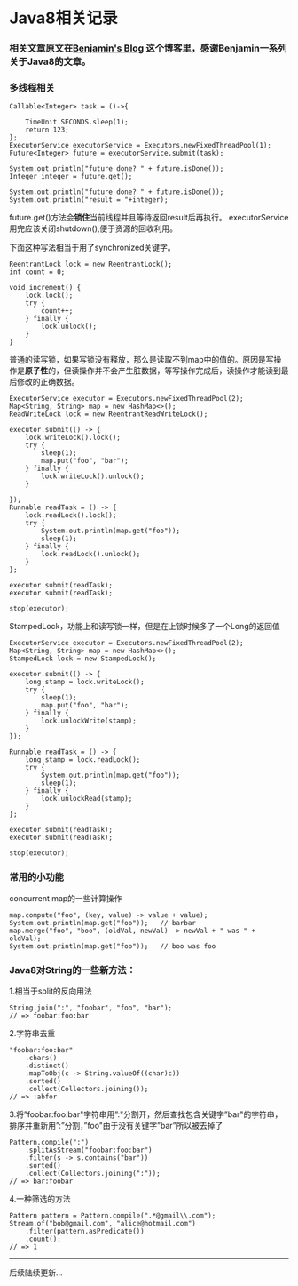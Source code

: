 # Java8相关记录

### 相关文章原文在[Benjamin's Blog](http://winterbe.com/blog/) 这个博客里，感谢Benjamin一系列关于Java8的文章。

### 多线程相关

    Callable<Integer> task = ()->{

    	TimeUnit.SECONDS.sleep(1);
    	return 123;
	};
	ExecutorService executorService = Executors.newFixedThreadPool(1);
	Future<Integer> future = executorService.submit(task);

	System.out.println("future done? " + future.isDone());
	Integer integer = future.get();

	System.out.println("future done? " + future.isDone());
	System.out.println("result = "+integer);
future.get()方法会**锁住**当前线程并且等待返回result后再执行。
executorService用完应该关闭shutdown(),便于资源的回收利用。


下面这种写法相当于用了synchronized关键字。

	ReentrantLock lock = new ReentrantLock();
	int count = 0;

	void increment() {
	    lock.lock();
	    try {
	        count++;
	    } finally {
	        lock.unlock();
	    }
	}

普通的读写锁，如果写锁没有释放，那么是读取不到map中的值的。原因是写操作是**原子性**的，但读操作并不会产生脏数据，等写操作完成后，读操作才能读到最后修改的正确数据。


	ExecutorService executor = Executors.newFixedThreadPool(2);
	Map<String, String> map = new HashMap<>();
	ReadWriteLock lock = new ReentrantReadWriteLock();

	executor.submit(() -> {
	    lock.writeLock().lock();
	    try {
	        sleep(1);
	        map.put("foo", "bar");
	    } finally {
	        lock.writeLock().unlock();
	    }

	});
	Runnable readTask = () -> {
	    lock.readLock().lock();
	    try {
	        System.out.println(map.get("foo"));
	        sleep(1);
	    } finally {
	        lock.readLock().unlock();
	    }
	};

	executor.submit(readTask);
	executor.submit(readTask);

	stop(executor);

StampedLock，功能上和读写锁一样，但是在上锁时候多了一个Long的返回值


	ExecutorService executor = Executors.newFixedThreadPool(2);
	Map<String, String> map = new HashMap<>();
	StampedLock lock = new StampedLock();

	executor.submit(() -> {
	    long stamp = lock.writeLock();
	    try {
	        sleep(1);
	        map.put("foo", "bar");
	    } finally {
	        lock.unlockWrite(stamp);
	    }
	});

	Runnable readTask = () -> {
	    long stamp = lock.readLock();
	    try {
	        System.out.println(map.get("foo"));
	        sleep(1);
	    } finally {
	        lock.unlockRead(stamp);
	    }
	};

	executor.submit(readTask);
	executor.submit(readTask);

	stop(executor);

### 常用的小功能

concurrent map的一些计算操作

	map.compute("foo", (key, value) -> value + value);
	System.out.println(map.get("foo"));   // barbar
	map.merge("foo", "boo", (oldVal, newVal) -> newVal + " was " + oldVal);
	System.out.println(map.get("foo"));   // boo was foo


### Java8对String的一些新方法：

1.相当于split的反向用法

	String.join(":", "foobar", "foo", "bar");
	// => foobar:foo:bar

2.字符串去重

	"foobar:foo:bar"
	    .chars()
	    .distinct()
	    .mapToObj(c -> String.valueOf((char)c))
	    .sorted()
	    .collect(Collectors.joining());
	// => :abfor

3.将”foobar:foo:bar"字符串用”:"分割开，然后查找包含关键字”bar"的字符串，排序并重新用”:”分割，”foo"由于没有关键字”bar”所以被去掉了


	Pattern.compile(":")
	    .splitAsStream("foobar:foo:bar")
	    .filter(s -> s.contains("bar"))
	    .sorted()
	    .collect(Collectors.joining(":"));
	// => bar:foobar

4.一种筛选的方法

	Pattern pattern = Pattern.compile(".*@gmail\\.com");
	Stream.of("bob@gmail.com", "alice@hotmail.com")
	    .filter(pattern.asPredicate())
	    .count();
	// => 1

---
后续陆续更新...